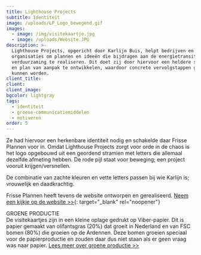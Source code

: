 ```yaml
---
title: Lighthouse Projects
subtitle: Identiteit
image: /uploads/LP_Logo_bewegend.gif
images:
  - image: /img/visitekaartje.jpg
  - image: /uploads/Website.JPG
description: >-
  Lighthouse Projects, opgericht door Karlijn Buis, helpt bedrijven en
  organisaties om plannen en ideeën die bijdragen aan de energietransitie of
  verduurzaming te realiseren. Dit doet zij door hiervoor een heldere strategie
  en plan van aanpak te ontwikkelen, waardoor concrete vervolgstappen gezet
  kunnen worden.
client_title:
client:
client_image:
bgcolor: lightgray
tags:
  - identiteit
  - groene-communicatiemiddelen
  - motiveren
order: 5
---
```


Ze had hiervoor een herkenbare identiteit nodig en schakelde daar Frisse Plannen voor in. Omdat Lighthouse Projects zorgt voor orde in de chaos is het logo opgebouwd uit een geordend stramien met letters die allemaal dezelfde afmeting hebben. De rode pijl staat voor beweging; een project vooruit krijgen/versnellen.&nbsp;

De combinatie van zachte kleuren en vette letters passen bij wie Karlijn is; vrouwelijk en daadkrachtig.

Frisse Plannen heeft tevens de website ontworpen en gerealiseerd. [Neem een kijkje op de website &gt;&gt;](https://www.lighthouseprojects.nl){: target="_blank" rel="noopener"}

GROENE PRODUCTIE<br>De visitekaartjes zijn in een kleine oplage gedrukt op Viber-papier. Dit is papier gemaakt van olifantsgras (20%) dat groeit in Nederland en van FSC bomen (80%) die groeien op de Ardennen. Deze bomen groeien speciaal voor de papierproductie en zouden daar dus niet staan als er geen vraag was naar papier. [Lees meer over groene productie &gt;&gt;](/blogs/deze-folder-is-fris-niet-fris/)&nbsp;&nbsp;